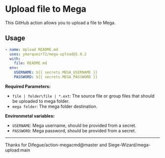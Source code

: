 # Upload file to Mega

This GitHub action allows you to upload a file to Mega.

## Usage

```yml
- name: Upload README.md
  uses: ymarquezr72/mega-upload@1.0.2
  with:
    file: README.md
  env:
    USERNAME: ${{ secrets.MEGA_USERNAME }}
    PASSWORD: ${{ secrets.MEGA_PASSWORD }}
```

**Required Parameters:**

- `file | folder\file | *.ext`: The source file or group files that should be uploaded to mega folder.
- `mega folder`: The mega folder destination.

**Environmetal variables:**

- `USERNAME`: Mega username, should be provided from a secret.
- `PASSWORD`: Mega password, should be provided from a secret.

----
Thanks for Difegue/action-megacmd@master and Siege-Wizard/mega-upload:main
